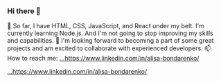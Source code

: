 ### Hi there 👋

<!--
**AliceBondMe/AliceBondMe** is a ✨ _special_ ✨ repository because its `README.md` (this file) appears on your GitHub profile.

Here are some ideas to get you started:

- 🔭 I’m currently working on ...

- 🤔 I’m looking for help with ...
- 💬 Ask me about ...

- 😄 Pronouns: ...
- ⚡ Fun fact: ...
-->

🌱 So far, I have HTML, CSS, JavaScript, and React under my belt. I'm currently learning Node.js. And I'm not going to stop improving my skills and capabilities.
👯 I'm looking forward to becoming a part of some great projects and am excited to collaborate with experienced developers.
📫 How to reach me: [...](https://www.linkedin.com/in/alisa-bondarenko/)https://www.linkedin.com/in/alisa-bondarenko/

[...](https://www.codewars.com/users/AliceBondMe/badges/large)https://www.linkedin.com/in/alisa-bondarenko/
